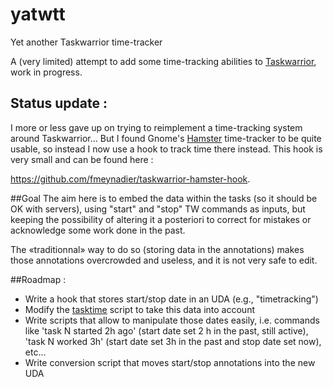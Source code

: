 # yatwtt
Yet another Taskwarrior time-tracker

A (very limited) attempt to add some time-tracking abilities to
[Taskwarrior](http://www.taskwarrior.org), work in progress.

## Status update :
I more or less gave up on trying to reimplement a time-tracking system around Taskwarrior... But I found Gnome's [Hamster](https://github.com/projecthamster/hamster) time-tracker to be quite usable, so instead I now use a hook to track time there instead. This hook is very small and can be found here : 

https://github.com/fmeynadier/taskwarrior-hamster-hook.


##Goal 
The aim here is to embed the data within the tasks (so it should be OK with
servers), using "start" and "stop" TW commands as inputs, but keeping the
possibility of altering it a posteriori to correct for mistakes or acknowledge
some work done in the past.

The «traditionnal» way to do so (storing data in the annotations) makes those
annotations overcrowded and useless, and it is not very safe to edit.

##Roadmap :

- Write a hook that stores start/stop date in an UDA (e.g., "timetracking")
- Modify the [tasktime](https://github.com/svenhertle/tasktime) script to take
  this data into account
- Write scripts that allow to manipulate those dates easily, i.e. commands like
  'task N started 2h ago' (start date set 2 h in the past, still active), 'task N worked 3h' (start date set 3h in the past and stop date set now), etc...
- Write conversion script that moves start/stop annotations into the new UDA
 

